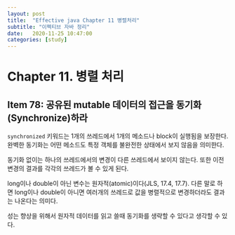 ```yaml
---
layout: post
title:  "Effective java Chapter 11 병렬처리"
subtitle: "이펙티브 자바 정리"
date:   2020-11-25 10:47:00
categories: [study]
---
```


# Chapter 11. 병렬 처리

## Item 78: 공유된 mutable 데이터의 접근을 동기화(Synchronize)하라

`synchronized` 키워드는 1개의 쓰레드에서 1개의 메소드나 block이 실행됨을 보장한다. 완벽한 동기화는 어떤 메소드도 특정 객체를 불완전한 상태에서 보지 않음을 의미한다.

동기화 없이는 하나의 쓰레드에서의 변경이 다른 쓰레드에서 보이지 않는다. 또한 이전 변경의 결과를 각각의 쓰레드가 볼 수 있게 된다.

long이나 double이 아닌 변수는 원자적(atomic)이다(JLS, 17.4, 17.7). 다른 말로 하면 long이나 double이 아니면 여러개의 쓰레드로 값을 병렬적으로 변경하더라도 결과는 나온다는 의미다.

성는 향상을 위해서 원자적 데이터를 읽고 쓸때 동기화를 생략할 수 있다고 생각할 수 있다.